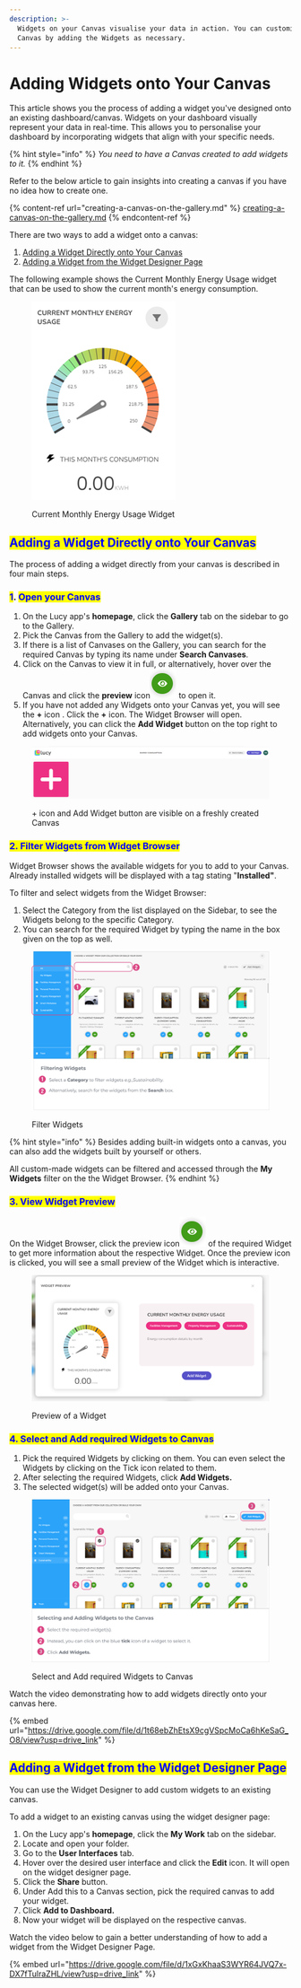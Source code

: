 ```yaml
---
description: >-
  Widgets on your Canvas visualise your data in action. You can customise your
  Canvas by adding the Widgets as necessary.
---
```


# Adding Widgets onto Your Canvas

This article shows you the process of adding a widget you've designed onto an existing dashboard/canvas. Widgets on your dashboard visually represent your data in real-time. This allows you to personalise your dashboard by incorporating widgets that align with your specific needs.&#x20;

{% hint style="info" %}
_You need to have a Canvas created to add widgets to it._
{% endhint %}

Refer to the below article to gain insights into creating a canvas if you have no idea how to create one.

{% content-ref url="creating-a-canvas-on-the-gallery.md" %}
[creating-a-canvas-on-the-gallery.md](creating-a-canvas-on-the-gallery.md)
{% endcontent-ref %}

There are two ways to add a widget onto a canvas:

1. [Adding a Widget Directly onto Your Canvas](adding-widgets-onto-your-canvas.md#adding-a-widget-directly-onto-your-canvas)
2. [Adding a Widget from the Widget Designer Page](adding-widgets-onto-your-canvas.md#adding-a-widget-from-the-widget-designer-page)

The following example shows the Current Monthly Energy Usage widget that can be used to show the current month's energy consumption.

<figure><img src="../.gitbook/assets/Energy Widget.png" alt=""><figcaption><p>Current Monthly Energy Usage Widget </p></figcaption></figure>

## <mark style="color:blue;">Adding a Widget Directly onto Your Canvas</mark>

The process of adding a widget directly from your canvas is described in four main steps.

### <mark style="color:blue;">1</mark>. <mark style="color:blue;">Open your Canvas</mark>

1. On the Lucy app's **homepage**, click the **Gallery** tab on the sidebar to go to the Gallery.
2. Pick the Canvas from the Gallery to add the widget(s).
3. If there is a list of Canvases on the Gallery, you can search for the required Canvas by typing its name under **Search Canvases**.
4. Click on the Canvas to view it in full, or alternatively, hover over the Canvas and click the **preview** icon![](<../.gitbook/assets/Preview icon.png>) to open it.
5. If you have not added any Widgets onto your Canvas yet, you will see the **+** icon . Click the **+** icon. The Widget Browser will open. Alternatively, you can click the **Add Widget** button on the top right to add widgets onto your Canvas.

<figure><img src="../.gitbook/assets/Add widget buttons.PNG" alt=""><figcaption><p>+ icon and Add Widget button are visible on a freshly created Canvas</p></figcaption></figure>



### <mark style="color:blue;">2. Filter Widgets from Widget Browser</mark>

Widget Browser shows the available widgets for you to add to your Canvas. Already installed widgets will be displayed with a tag stating "**Installed"**.

To filter and select widgets from the Widget Browser:

1. Select the Category from the list displayed on the Sidebar, to see the Widgets belong to the specific Category.
2. You can search for the required Widget by typing the name in the box given on the top as well.

<figure><img src="../.gitbook/assets/LC_Adding Widgets onto your Canvas_S4_1.png" alt=""><figcaption><p>Filter Widgets</p></figcaption></figure>



{% hint style="info" %}
Besides adding built-in widgets onto a canvas, you can also add the widgets built by yourself or others.

All custom-made widgets can be filtered and accessed through the **My Widgets** filter on the the Widget Browser.
{% endhint %}

### <mark style="color:blue;">3. View Widget Preview</mark>

On the Widget Browser, click the preview icon![](<../.gitbook/assets/Preview icon (1).png>) of the required Widget to get more information about the respective Widget. Once the preview icon is clicked, you will see a small preview of the Widget which is interactive.

<figure><img src="../.gitbook/assets/Widget Preview.png" alt=""><figcaption><p>Preview of a Widget</p></figcaption></figure>



### <mark style="color:blue;">4. Select and Add required Widgets to Canvas</mark>

1. Pick the required Widgets by clicking on them. You can even select the Widgets by clicking on the Tick icon related to them.
2. After selecting the required Widgets, click **Add Widgets.**
3. The selected widget(s) will be added onto your Canvas.

<figure><img src="../.gitbook/assets/LC_Adding Widgets onto your Canvas_S5_2.png" alt=""><figcaption><p>Select and Add required Widgets to Canvas</p></figcaption></figure>

Watch the video demonstrating how to add widgets directly onto your canvas here.

{% embed url="https://drive.google.com/file/d/1t68ebZhEtsX9cgVSpcMoCa6hKeSaG_O8/view?usp=drive_link" %}

## <mark style="color:blue;">Adding a Widget from the Widget Designer Page</mark>

You can use the Widget Designer to add custom widgets to an existing canvas.

To add a widget to an existing canvas using the widget designer page:

1. On the Lucy app's **homepage**, click the **My Work** tab on the sidebar.
2. Locate and open your folder.
3. Go to the **User Interfaces** tab.
4. Hover over the desired user interface and click the **Edit** icon. It will open on the widget designer page.
5. Click the **Share** button.
6. Under Add this to a Canvas section, pick the required canvas to add your widget.
7. Click **Add to Dashboard.**
8. Now your widget will be displayed on the respective canvas.

Watch the video below to gain a better understanding of how to add a widget from the Widget Designer Page.

{% embed url="https://drive.google.com/file/d/1xGxKhaaS3WYR64JVQ7x-DX7fTulraZHL/view?usp=drive_link" %}
